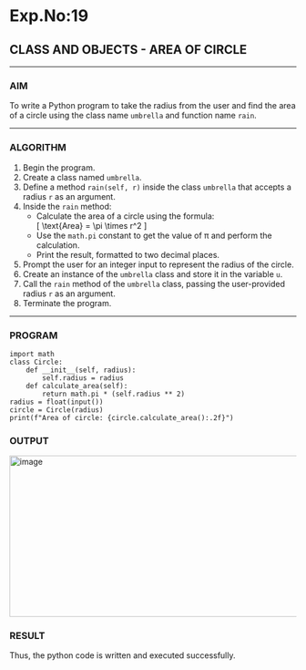 # Exp.No:19  
## CLASS AND OBJECTS - AREA OF CIRCLE

---

### AIM  
To write a Python program to take the radius from the user and find the area of a circle using the class name `umbrella` and function name `rain`.

---

### ALGORITHM

1. Begin the program.  
2. Create a class named `umbrella`.  
3. Define a method `rain(self, r)` inside the class `umbrella` that accepts a radius `r` as an argument.  
4. Inside the `rain` method:  
   - Calculate the area of a circle using the formula:  
     \[ \text{Area} = \pi \times r^2 \]  
   - Use the `math.pi` constant to get the value of π and perform the calculation.  
   - Print the result, formatted to two decimal places.  
5. Prompt the user for an integer input to represent the radius of the circle.  
6. Create an instance of the `umbrella` class and store it in the variable `u`.  
7. Call the `rain` method of the `umbrella` class, passing the user-provided radius `r` as an argument.  
8. Terminate the program.

---

### PROGRAM

```
import math
class Circle:
    def __init__(self, radius):
        self.radius = radius
    def calculate_area(self):
        return math.pi * (self.radius ** 2)
radius = float(input())
circle = Circle(radius)
print(f"Area of circle: {circle.calculate_area():.2f}")
```

### OUTPUT

<img width="828" height="283" alt="image" src="https://github.com/user-attachments/assets/102c5c4f-53d7-4339-b54d-ff4c569ed601" />

### RESULT

Thus, the python code is written and executed successfully.


